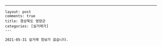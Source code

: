 ---
    layout: post
    comments: true
    title: 경상북도 영양군
    categories: [실거래가]
    ---

    2021-05-31 실거래 정보가 없습니다.

    